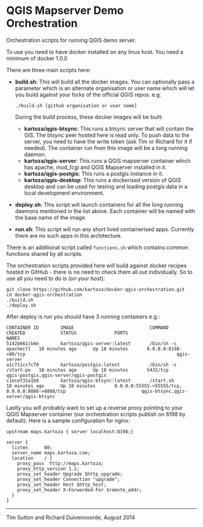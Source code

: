 QGIS Mapserver Demo Orchestration
=================================

Orchestration scripts for running QGIS demo server.

To use you need to have docker installed on any linux host. You
need a minimum of docker 1.0.0

There are three main scripts here:

* **build.sh**: This will build all the docker images. 
  You can optionally pass a parameter which is an alternate organisation or
  user name which will let you build against your forks of the official QGIS
  repos. e.g.

  ``./build.sh [github organisation or user name]``
  
  During the build process, these docker images will be built:
  * **kartoza/qgis-btsync**: This runs a btsync server that will
    contain the GIS. The btsync 
    peer hosted here is read only. To push data to the server, you need to 
    have the write token (ask Tim or Richard for it if needed). The 
    container run from this image will be a long running daemon. 
  * **kartoza/qgis-server**: This runs a QGIS mapserver container 
    which has apache, mod_fcgi and QGIS Mapserver installed in it.
  * **kartoza/qgis-postgis**: This runs a postgis instance in it.
  * **kartoza/qgis-desktop**: This runs a dockerised version of QGIS desktop 
    and can be used for testing and loading postgis data in a local development 
    environment.
  
* **deploy.sh**: This script will launch containers for all the long running
  daemons mentioned in the list above. Each container will be named with
  the base name of the image.
 
* **run.sh**: This script will run any short lived containerised apps.
  Currently there are no such apps in this architecture.
  

There is an additional script called `functions.sh` which contains common
functions shared by all scripts.

The orchestration scripts provided here will build against docker recipes
hosted in GitHub - there is no need to check them all out individually. So 
to use all you need to do is (on your host):


```
git clone https://github.com/kartoza/docker-qgis-orchestration.git
cd docker-qgis-orchestration
./build.sh
./deploy.sh
```

After deploy is run you should have 3 running containers e.g.:

```
CONTAINER ID        IMAGE                            COMMAND                CREATED             STATUS              PORTS                                                                       NAMES
5142b661cb4e        kartoza/qgis-server:latest       /bin/sh -c apachectl   18 minutes ago      Up 18 minutes       0.0.0.0:8198->80/tcp                                                        qgis-server                                      
a1c711ccfc70        kartoza/postgis:latest           /bin/sh -c /start-po   18 minutes ago      Up 18 minutes       5432/tcp                                                                    qgis-postgis,qgis-server/qgis-postgis            
c1ecef31a1b8        kartoza/qgis-btsync:latest       /start.sh              18 minutes ago      Up 18 minutes       0.0.0.0:55555->55555/tcp, 0.0.0.0:8888->8888/tcp                            qgis-btsync,qgis-server/qgis-btsync 
```

Lastly you will probably want to set up a reverse proxy pointing to your QGIS Mapserver container (our orchestration scripts publish on 8198 by default). Here is a sample configuration for nginx:

```
upstream maps.kartoza { server localhost:8198;}
 
server {
  listen      80;
  server_name maps.kartoza.com;
  location    / {
    proxy_pass  http://maps.kartoza;
    proxy_http_version 1.1;
    proxy_set_header Upgrade $http_upgrade;
    proxy_set_header Connection "upgrade";
    proxy_set_header Host $http_host;
    proxy_set_header X-Forwarded-For $remote_addr;
  }
}

```


--------

Tim Sutton and Richard Duivenvoorde, August 2014

